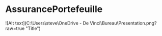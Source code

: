 # AssurancePortefeuille

 ![Alt text](C:\Users\steve\OneDrive - De Vinci\Bureau\Presentation.png?raw=true "Title") 
